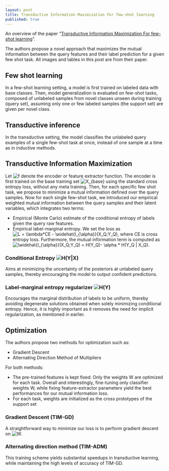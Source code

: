 ```yaml
---
layout: post
title: Transductive Information Maximization For few-shot learning
published: true
---
```


An overview of the paper “[Transductive Information Maximization For few-shot learning](https://arxiv.org/pdf/2008.11297.pdf)”.
<!--break-->
The authors propose a novel approach that maximizes the mutual information between the query features and their label prediction for a given few shot task. All images and tables in this post are from their paper.

## Few shot learning

In a few-shot learning setting, a model is first trained on labeled data with base classes. Then, model generalization is evaluated on few-shot tasks, composed of unlabeled samples from novel classes unseen during training (query set), assuming only one or few labeled samples (the support set) are given per novel class.

## Transductive inference

In the transductive setting, the model classifies the unlabeled query examples of a single few-shot task at once, instead of one sample at a time as in inductive methods.

## Transductive Information Maximization

Let <img src="https://latex.codecogs.com/svg.latex?\inline&space;f" title="f" /> denote the encoder or feature extractor function. The encoder is first trained on the base training set <img src="https://latex.codecogs.com/svg.latex?\inline&space;X_{base}" title="X_{base}" /> using the standard cross entropy loss, without any meta training. Then, for each specific few shot task, we propose to minimize a mutual information defined over the query samples. Now for each single few-shot task, we introduced our empirical weighted mutual information between the query samples and their latent variables, which integrates two terms:
* Empirical (Monte Carlo) estimate of the conditional entropy of labels given the query raw features.
* Empirical label-marginal entropy.
We set the loss as <img src="https://latex.codecogs.com/svg.latex?\inline&space;L&space;=&space;\lambda*CE&space;-&space;\widehat{I_{\alpha}}(X_Q;Y_Q)" title="L = \lambda*CE - \widehat{I_{\alpha}}(X_Q;Y_Q)" />, where CE is cross entropy loss.
Furthermore, the mutual information term is computed as <img src="https://latex.codecogs.com/svg.latex?\inline&space;\widehat{I_{\alpha}}(X_Q;Y_Q)&space;=&space;H(Y_Q)-&space;\alpha&space;*&space;H(Y_Q&space;|&space;X_Q)" title="\widehat{I_{\alpha}}(X_Q;Y_Q) = H(Y_Q)- \alpha * H(Y_Q | X_Q)" />.

### Conditional Entropy <img src="https://latex.codecogs.com/svg.latex?\inline&space;H(Y|X)" title="H(Y|X)" />

Aims at minimizing the uncertainty of the posteriors at unlabeled query samples, thereby encouraging the model to output confident predictions.

### Label-marginal entropy regularizer <img src="https://latex.codecogs.com/svg.latex?\inline&space;H(Y)" title="H(Y)" />

Encourages the marginal distribution of labels to be uniform, thereby avoiding degenerate solutions obtained when solely minimizing conditional entropy. Hence, it is highly important as it removes the need for implicit regularization, as mentioned in earlier.

## Optimization

The authors propose two methods for optimization such as:
* Gradient Descent
* Alternating Direction Method of Multipliers

For both methods:
* The pre-trained features is kept  fixed. Only the weights W are optimized for each task. Overall and interestingly, fine-tuning only classifier weights W, while fixing feature-extractor parameters yield the best performances for our mutual information loss.
* For each task, weights are initialized as the cross prototypes of the support set

### Gradient Descent (TIM-GD)

A straightforward way to minimize our loss is to perform gradient descent on <img src="https://latex.codecogs.com/svg.latex?\inline&space;W" title="W" />.

### Alternating direction method (TIM-ADM)

This training scheme yields substantial speedups in transductive learning, while maintaining the high levels of accuracy of TIM-GD.  
